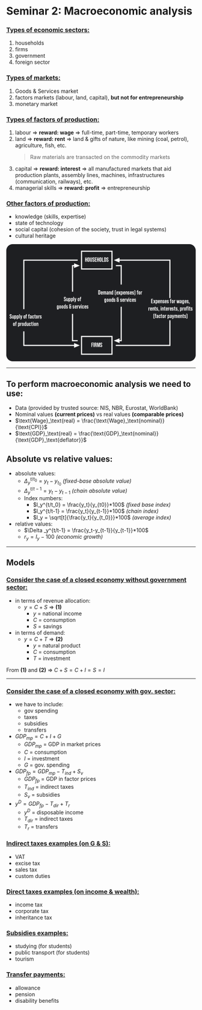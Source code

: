 # Seminar 2: Macroeconomic analysis

### <ins>Types of economic sectors:
1. households
2. firms
3. government
4. foreign sector

### <ins>Types of markets:
1. Goods & Services market
2. factors markets (labour, land, capital), **but not for entrepreneurship**
3. monetary market

### <ins>Types of factors of production:
1. labour $\Rightarrow$ **reward: wage** $\Rightarrow$ full-time, part-time, temporary workers
2. land $\Rightarrow$ **reward: rent** $\Rightarrow$ land & gifts of nature, like mining (coal, petrol), agriculture, fish, etc.
    > Raw materials are transacted on the commodity markets
3. capital $\Rightarrow$ **reward: interest** $\Rightarrow$ all manufactured markets that aid production plants, assembly lines, machines, infrastructures (communication, railways), etc.
4. managerial skills $\Rightarrow$ **reward: profit** $\Rightarrow$ entrepreneurship

### <ins>Other factors of production:
- knowledge (skills, expertise)
- state of technology
- social capital (cohesion of the society, trust in legal systems)
- cultural heritage

![](images/firms&households.png)

---

## To perform macroeconomic analysis we need to use:
- Data (provided by trusted source: NIS, NBR, Eurostat, WorldBank)
- Nominal values **(current prices)** vs real values **(comparable prices)**
- $\text{Wage}_\text{real} = \frac{\text{Wage}_\text{nominal}}{\text{CPI}}$
- $\text{GDP}_\text{real} = \frac{\text{GDP}_\text{nominal}}{\text{GDP}_\text{deflator}}$

## Absolute vs relative values:
- absolute values:
  - $\Delta _y^{t/t_0}= y_t-y_{t_0}$ *(fixed-base absolute value)*
  - $\Delta _y^{t/t-1}=y_t-y_{t-1}$ *(chain absolute value)*
  - Index numbers:
    - $I_y^{t/t_0} = \frac{y_t}{y_{t0}}*100$ *(fixed base index)*
    - $I_y^{t/t-1} = \frac{y_t}{y_{t-1}}*100$ *(chain index)*
    - $I_y = \sqrt[t]{\frac{y_t}{y_{t_0}}}*100$ *(average index)*
- relative values:
  - $\Delta _y^{t/t-1} = \frac{y_t-y_{t-1}}{y_{t-1}}*100$
  - $r_y = I_y - 100$ *(economic growth)*

---

## Models
### <ins>Consider the case of a closed economy without government sector:
- in terms of revenue allocation:
  - $y = C + S$ $\Rightarrow$ **(1)**
    - $y$ = national income
    - $C$ = consumption
    - $S$ = savings
- in terms of demand:
  - $y = C + T$ $\Rightarrow$ **(2)**
    - $y$ = natural product
    - $C$ = consumption
    - $T$ = investment

From **(1)** and **(2)** $\Rightarrow$ $C + S = C + I =S = I$

---

### <ins>Consider the case of a closed economy with gov. sector:
- we have to include:
  - gov spending
  - taxes
  - subsidies
  - transfers
- $GDP_{mp} = C + I + G$
  - $GDP_{mp}$ = GDP in market prices
  - $C$ = consumption
  - $I$ = investment
  - $G$ = gov. spending
- $GDP_{fp} = GDP_{mp} - T_{ind} + S_v$
  - $GDP_{fp}$ = GDP in factor prices
  - $T_{ind}$ = indirect taxes
  - $S_v$ = subsidies
- $y^D = GDP_{fp} - T_{dir} + T_r$
  - $y^D$ = disposable income
  - $T_{dir}$ = indirect taxes
  - $T_r$ = transfers

### <ins>Indirect taxes examples (on G & S):
- VAT
- excise tax
- sales tax
- custom duties

### <ins>Direct taxes examples (on income & wealth):
  - income tax
  - corporate tax
  - inheritance tax

### <ins>Subsidies examples:
- studying (for students)
- public transport (for students)
- tourism

### <ins> Transfer payments:
- allowance
- pension
- disability benefits